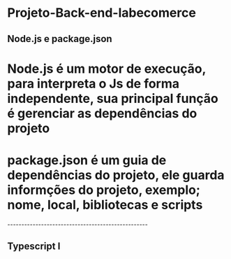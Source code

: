 # Projeto-Back-end-labecomerce

<h2>Node.js e package.json</h2>
<H1>Node.js é um motor de execução, para interpreta o Js de forma independente, sua principal função é gerenciar as dependências do projeto</H1>
<H1>package.json é um guia de dependências do projeto, ele guarda informções do projeto, exemplo; nome, local, bibliotecas e scripts</H1>
--------------------------------------------------
<h2>Typescript I</h2>

